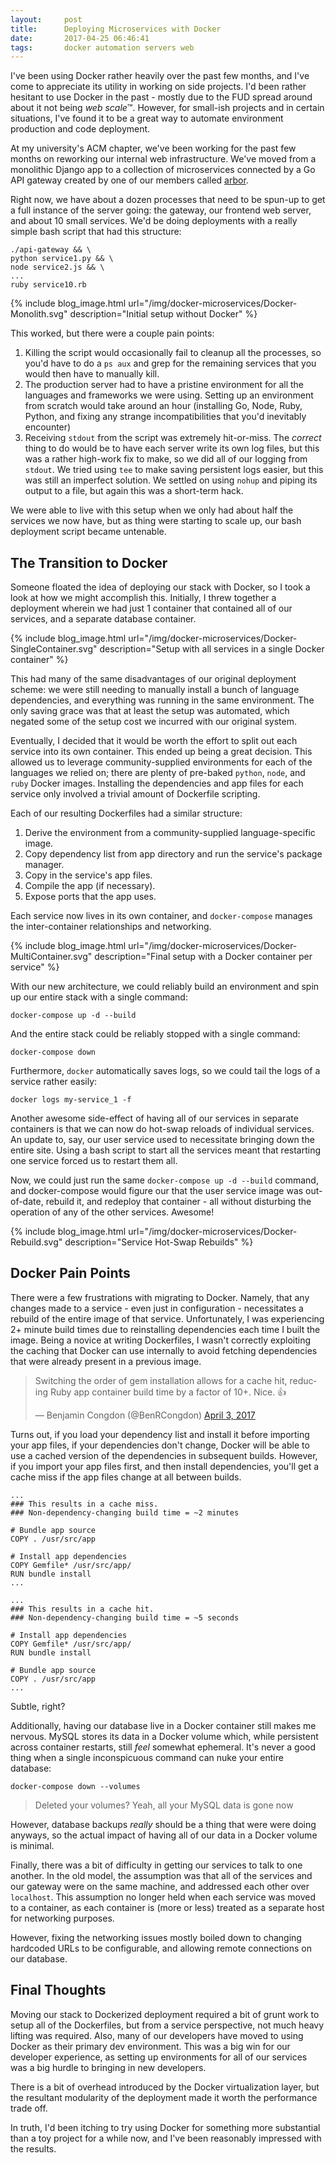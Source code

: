 ```yaml
---
layout:     post
title:      Deploying Microservices with Docker
date:       2017-04-25 06:46:41
tags:       docker automation servers web
---
```


I've been using Docker rather heavily over the past few months, and I've come to appreciate its utility in working on side projects. I'd been rather hesitant to use Docker in the past - mostly due to the FUD spread around about it not being *web scale*™. However, for small-ish projects and in certain situations, I've found it to be a great way to automate environment production and code deployment.<!--break-->

At my university's ACM chapter, we've been working for the past few months on reworking our internal web infrastructure. We've moved from a monolithic Django app to a collection of microservices connected by a Go API gateway created by one of our members called [arbor](https://github.com/acm-uiuc/arbor).

Right now, we have about a dozen processes that need to be spun-up to get a full instance of the server going: the gateway, our frontend web server, and about 10 small services. We'd be doing deployments with a really simple bash script that had this structure:

```
./api-gateway && \
python service1.py && \
node service2.js && \
...
ruby service10.rb
```

{% include blog_image.html url="/img/docker-microservices/Docker-Monolith.svg" description="Initial setup without Docker" %}

This worked, but there were a couple pain points:

1. Killing the script would occasionally fail to cleanup all the processes, so you'd have to do a `ps aux` and grep for the remaining services that you would then have to manually kill.
2. The production server had to have a pristine environment for all the languages and frameworks we were using. Setting up an environment from scratch would take around an hour (installing Go, Node, Ruby, Python, and fixing any strange incompatibilities that you'd inevitably encounter)
3. Receiving `stdout` from the script was extremely hit-or-miss. The *correct* thing to do would be to have each server write its own log files, but this was a rather high-work fix to make, so we did all of our logging from `stdout`. We tried using `tee` to make saving persistent logs easier, but this was still an imperfect solution. We settled on using `nohup` and piping its output to a file, but again this was a short-term hack.

We were able to live with this setup when we only had about half the services we now have, but as thing were starting to scale up, our bash deployment script became untenable.

## The Transition to Docker

Someone floated the idea of deploying our stack with Docker, so I took a look at how we might accomplish this. Initially, I threw together a deployment wherein we had just 1 container that contained all of our services, and a separate database container.

{% include blog_image.html url="/img/docker-microservices/Docker-SingleContainer.svg" description="Setup with all services in a single Docker container" %}

This had many of the same disadvantages of our original deployment scheme: we were still needing to manually install a bunch of language dependencies, and everything was running in the same environment. The only saving grace was that at least the setup was automated, which negated some of the setup cost we incurred with our original system.

Eventually, I decided that it would be worth the effort to split out each service into its own container. This ended up being a great decision. This allowed us to leverage community-supplied environments for each of the languages we relied on; there are plenty of pre-baked `python`, `node`, and `ruby` Docker images. Installing the dependencies and app files for each service only involved a trivial amount of Dockerfile scripting.

Each of our resulting Dockerfiles had a similar structure:

1. Derive the environment from a community-supplied language-specific image.
2. Copy dependency list from app directory and run the service's package manager.
3. Copy in the service's app files.
4. Compile the app (if necessary).
5. Expose ports that the app uses.

Each service now lives in its own container, and `docker-compose` manages the inter-container relationships and networking.

{% include blog_image.html url="/img/docker-microservices/Docker-MultiContainer.svg" description="Final setup with a Docker container per service" %}

With our new architecture, we could reliably build an environment and spin up our entire stack with a single command:

```
docker-compose up -d --build
```

And the entire stack could be reliably stopped with a single command:

```
docker-compose down
```

Furthermore, `docker` automatically saves logs, so we could tail the logs of a service rather easily:

```
docker logs my-service_1 -f
```

Another awesome side-effect of having all of our services in separate containers is that we can now do hot-swap reloads of individual services. An update to, say, our user service used to necessitate bringing down the entire site. Using a bash script to start all the services meant that restarting one service forced us to restart them all.

Now, we could just run the same `docker-compose up -d --build` command, and docker-compose would figure our that the user service image was out-of-date, rebuild it, and redeploy that container - all without disturbing the operation of any of the other services. Awesome!

{% include blog_image.html url="/img/docker-microservices/Docker-Rebuild.svg" description="Service Hot-Swap Rebuilds" %}

## Docker Pain Points

There were a few frustrations with migrating to Docker. Namely, that any changes made to a service - even just in configuration - necessitates a rebuild of the entire image of that service. Unfortunately, I was experiencing 2+ minute build times due to reinstalling dependencies each time I built the image. Being a novice at writing Dockerfiles, I wasn't correctly exploiting the caching that Docker can use internally to avoid fetching dependencies that were already present in a previous image.

<blockquote class="twitter-tweet tw-align-center" data-lang="en"><p lang="en" dir="ltr">Switching the order of gem installation allows for a cache hit, reducing Ruby app container build time by a factor of 10+. Nice. 👍</p>&mdash; Benjamin Congdon (@BenRCongdon) <a href="https://twitter.com/BenRCongdon/status/848898467552514048">April 3, 2017</a></blockquote>
<script async src="//platform.twitter.com/widgets.js" charset="utf-8"></script>

Turns out, if you load your dependency list and install it before importing your app files, if your dependencies don't change, Docker will be able to use a cached version of the dependencies in subsequent builds. However, if you import your app files first, and then install dependencies, you'll get a cache miss if the app files change at all between builds.

```
...
### This results in a cache miss.
### Non-dependency-changing build time = ~2 minutes

# Bundle app source
COPY . /usr/src/app

# Install app dependencies
COPY Gemfile* /usr/src/app/
RUN bundle install
...
```

```
...
### This results in a cache hit. 
### Non-dependency-changing build time = ~5 seconds

# Install app dependencies
COPY Gemfile* /usr/src/app/
RUN bundle install

# Bundle app source
COPY . /usr/src/app
...
```

Subtle, right?

Additionally, having our database live in a Docker container still makes me nervous. MySQL stores its data in a Docker volume which, while persistent across container restarts, still *feel* somewhat ephemeral. It's never a good thing when a single inconspicuous command can nuke your entire database:

```
docker-compose down --volumes
```

> Deleted your volumes? Yeah, all your MySQL data is gone now

However, database backups *really* should be a thing that were were doing anyways, so the actual impact of having all of our data in a Docker volume is minimal.

Finally, there was a bit of difficulty in getting our services to talk to one another. In the old model, the assumption was that all of the services and our gateway were on the same machine, and addressed each other over `localhost`. This assumption no longer held when each service was moved to a container, as each container is (more or less) treated as a separate host for networking purposes.

However, fixing the networking issues mostly boiled down to changing hardcoded URLs to be configurable, and allowing remote connections on our database.

## Final Thoughts

Moving our stack to Dockerized deployment required a bit of grunt work to setup all of the Dockerfiles, but from a service perspective, not much heavy lifting was required. Also, many of our developers have moved to using Docker as their primary dev environment. This was a big win for our developer experience, as setting up environments for all of our services was a big hurdle to bringing in new developers.

There is a bit of overhead introduced by the Docker virtualization layer, but the resultant modularity of the deployment made it worth the performance trade off.

In truth, I'd been itching to try using Docker for something more substantial than a toy project for a while now, and I've been reasonably impressed with the results.